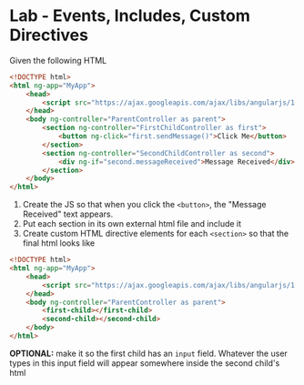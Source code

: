 # Lab - Events, Includes, Custom Directives

Given the following HTML

```html
<!DOCTYPE html>
<html ng-app="MyApp">
	<head>
		<script src="https://ajax.googleapis.com/ajax/libs/angularjs/1.5.7/angular.min.js" type="text/javascript"></script>
	</head>
	<body ng-controller="ParentController as parent">
		<section ng-controller="FirstChildController as first">
			<button ng-click="first.sendMessage()">Click Me</button>
		</section>
		<section ng-controller="SecondChildController as second">
			<div ng-if="second.messageReceived">Message Received</div>
		</section>
	</body>
</html>
```

1. Create the JS so that when you click the `<button>`, the "Message Received" text appears.
1. Put each section in its own external html file and include it
1. Create custom HTML directive elements for each `<section>` so that the final html looks like

```html
<!DOCTYPE html>
<html ng-app="MyApp">
	<head>
		<script src="https://ajax.googleapis.com/ajax/libs/angularjs/1.5.7/angular.min.js" type="text/javascript"></script>
	</head>
	<body ng-controller="ParentController as parent">
		<first-child></first-child>
		<second-child></second-child>
	</body>
</html>
```

**OPTIONAL:** make it so the first child has an `input` field.  Whatever the user types in this input field will appear somewhere inside the second child's html
